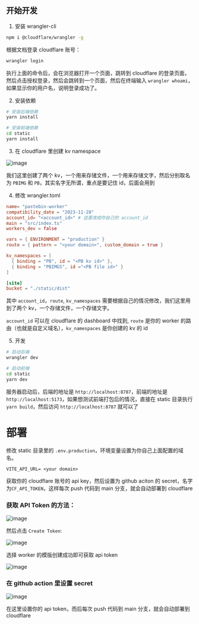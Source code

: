 ## 开始开发

1. 安装 wrangler-cli

```bash
npm i @cloudflare/wrangler -g
```

根据文档登录 cloudflare 账号：

```bash
wrangler login
```

执行上面的命令后，会在浏览器打开一个页面，跳转到 cloudflare 的登录页面，然后点击授权登录，然后会跳转到一个页面，然后在终端输入 `wrangler whoami`，如果显示你的用户名，说明登录成功了。

2. 安装依赖

```bash
# 安装后端依赖
yarn install

# 安装前端依赖
cd static
yarn install
```

3. 在 cloudflare 里创建 kv namespace

![image](https://as.al/file/zLTJTR)

我们这里创建了两个 kv，一个用来存储文件，一个用来存储文字，然后分别取名为 `PBIMG` 和 `PB`，其实名字无所谓，重点是要记住 id，后面会用到

4. 修改 wrangler.toml

```toml
name= "pastebin-worker"
compatibility_date = "2023-11-28"
account_id= "<account_id>" # 这里改成你自己的 account_id
main = "src/index.ts"
workers_dev = false

vars = { ENVIRONMENT = "production" }
route = { pattern = "<your domain>", custom_domain = true }

kv_namespaces = [
  { binding = "PB", id = "<PB kv id>" },
  { binding = "PBIMGS", id ="<PB file id>" }
]

[site]
bucket = "./static/dist"
```

其中 `account_id`，`route`, `kv_namespaces` 需要根据自己的情况修改，我们这里用到了两个 kv，一个存储文件，一个存储文字。

`account_id` 可以在 cloudflare 的 dashboard 中找到, `route` 是你的 worker 的路由（也就是自定义域名），`kv_namespaces` 是你创建的 kv 的 id

5. 开发

```bash
# 启动后端
wrangler dev

# 启动前端
cd static
yarn dev
```

服务器启动后，后端的地址是 `http://localhost:8787`，前端的地址是 `http://localhost:5173`，如果想测试前端打包后的情况，直接在 static 目录执行 `yarn build`，然后访问 `http://localhost:8787` 就可以了

# 部署

修改 static 目录里的 `.env.production`，环境变量设置为你自己上面配置的域名。

```env
VITE_API_URL= <your domain>
```

获取你的 cloudflare 账号的 api key，然后设置为 github aciton 的 secret，名字为`CF_API_TOKEN`，这样每次 push 代码到 main 分支，就会自动部署到 cloudflare

### 获取 API Token 的方法：

![image](https://as.al/file/wRVEmh)

然后点击 `Create Token`:

![image](https://as.al/file/5a927R)

选择 worker 的模版创建成功即可获取 api token

![image](https://as.al/file/0PhErY)

### 在 github action 里设置 secret

![image](https://as.al/file/HY97Ka)

在这里设置你的 api token，而后每次 push 代码到 main 分支，就会自动部署到 cloudflare
